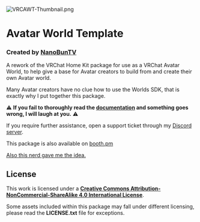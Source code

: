 ![VRCAWT-Thumbnail.png](https://i.imgur.com/tzEhxLU.png)

# Avatar World Template
### Created by [NanoBunTV](https://twitter.com/nanobuntv)



A rework of the VRChat Home Kit package for use as a VRChat Avatar World, to help give a base for Avatar creators to build from and create their own Avatar world.

Many Avatar creators have no clue how to use the Worlds SDK, that is exactly why I put together this package.

⚠ **If you fail to thoroughly read the [documentation](https://docs.google.com/document/d/1YzfKZK9B7GKWLM5A1B7Nnoy11o_L3tRnlCxwWN6iFpM/edit?usp=sharing) and something goes wrong, I will laugh at you.** ⚠

If you require further assistance, open a support ticket through my [Discord server](https://nanobun.tv/discord).

This package is also available on [booth.pm](https://nathanbuntv.booth.pm/items/3897661)

[Also this nerd gave me the idea.](https://twitter.com/WitchyOak320)

## License
This work is licensed under a **[Creative Commons Attribution-NonCommercial-ShareAlike 4.0 International License](https://creativecommons.org/licenses/by-nc-sa/4.0/)**.

Some assets included within this package may fall under different licensing, please read the **LICENSE.txt** file for exceptions.
